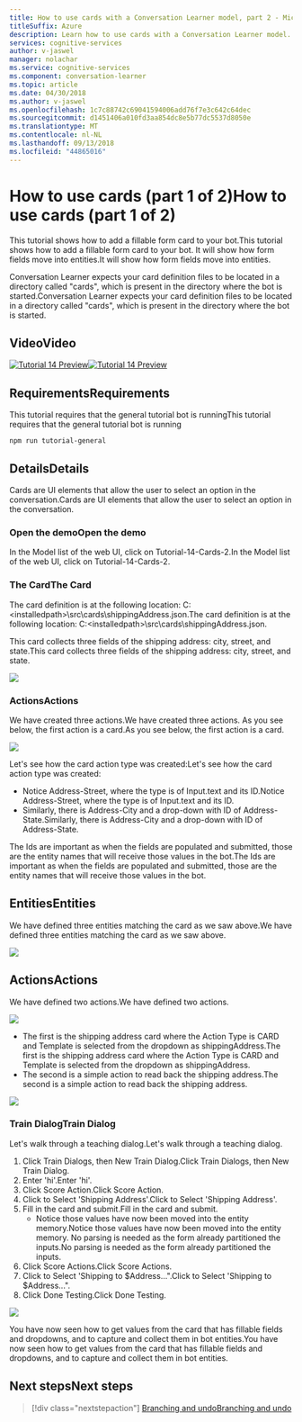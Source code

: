 ```yaml
---
title: How to use cards with a Conversation Learner model, part 2 - Microsoft Cognitive Services | Microsoft Docs
titleSuffix: Azure
description: Learn how to use cards with a Conversation Learner model.
services: cognitive-services
author: v-jaswel
manager: nolachar
ms.service: cognitive-services
ms.component: conversation-learner
ms.topic: article
ms.date: 04/30/2018
ms.author: v-jaswel
ms.openlocfilehash: 1c7c88742c69041594006add76f7e3c642c64dec
ms.sourcegitcommit: d1451406a010fd3aa854dc8e5b77dc5537d8050e
ms.translationtype: MT
ms.contentlocale: nl-NL
ms.lasthandoff: 09/13/2018
ms.locfileid: "44865016"
---
```

# <a name="how-to-use-cards-part-1-of-2"></a><span data-ttu-id="65356-103">How to use cards (part 1 of 2)</span><span class="sxs-lookup"><span data-stu-id="65356-103">How to use cards (part 1 of 2)</span></span>
<span data-ttu-id="65356-104">This tutorial shows how to add a fillable form card to your bot.</span><span class="sxs-lookup"><span data-stu-id="65356-104">This tutorial shows how to add a fillable form card to your bot.</span></span> <span data-ttu-id="65356-105">It will show how form fields move into entities.</span><span class="sxs-lookup"><span data-stu-id="65356-105">It will show how form fields move into entities.</span></span>

<span data-ttu-id="65356-106">Conversation Learner expects your card definition files to be located in a directory called "cards", which is present in the directory where the bot is started.</span><span class="sxs-lookup"><span data-stu-id="65356-106">Conversation Learner expects your card definition files to be located in a directory called "cards", which is present in the directory where the bot is started.</span></span>

## <a name="video"></a><span data-ttu-id="65356-107">Video</span><span class="sxs-lookup"><span data-stu-id="65356-107">Video</span></span>

<span data-ttu-id="65356-108">[![Tutorial 14 Preview](http://aka.ms/cl-tutorial-14-preview)](http://aka.ms/blis-tutorial-14)</span><span class="sxs-lookup"><span data-stu-id="65356-108">[![Tutorial 14 Preview](http://aka.ms/cl-tutorial-14-preview)](http://aka.ms/blis-tutorial-14)</span></span>

## <a name="requirements"></a><span data-ttu-id="65356-109">Requirements</span><span class="sxs-lookup"><span data-stu-id="65356-109">Requirements</span></span>
<span data-ttu-id="65356-110">This tutorial requires that the general tutorial bot is running</span><span class="sxs-lookup"><span data-stu-id="65356-110">This tutorial requires that the general tutorial bot is running</span></span>

    npm run tutorial-general

## <a name="details"></a><span data-ttu-id="65356-111">Details</span><span class="sxs-lookup"><span data-stu-id="65356-111">Details</span></span>

<span data-ttu-id="65356-112">Cards are UI elements that allow the user to select an option in the conversation.</span><span class="sxs-lookup"><span data-stu-id="65356-112">Cards are UI elements that allow the user to select an option in the conversation.</span></span> 

### <a name="open-the-demo"></a><span data-ttu-id="65356-113">Open the demo</span><span class="sxs-lookup"><span data-stu-id="65356-113">Open the demo</span></span>

<span data-ttu-id="65356-114">In the Model list of the web UI, click on Tutorial-14-Cards-2.</span><span class="sxs-lookup"><span data-stu-id="65356-114">In the Model list of the web UI, click on Tutorial-14-Cards-2.</span></span> 

### <a name="the-card"></a><span data-ttu-id="65356-115">The Card</span><span class="sxs-lookup"><span data-stu-id="65356-115">The Card</span></span>

<span data-ttu-id="65356-116">The card definition is at the following location: C:\<installedpath\>\src\cards\shippingAddress.json.</span><span class="sxs-lookup"><span data-stu-id="65356-116">The card definition is at the following location: C:\<installedpath\>\src\cards\shippingAddress.json.</span></span>

<span data-ttu-id="65356-117">This card collects three fields of the shipping address: city, street, and state.</span><span class="sxs-lookup"><span data-stu-id="65356-117">This card collects three fields of the shipping address: city, street, and state.</span></span>

![](../media/tutorial14_card.PNG)

### <a name="actions"></a><span data-ttu-id="65356-118">Actions</span><span class="sxs-lookup"><span data-stu-id="65356-118">Actions</span></span>

<span data-ttu-id="65356-119">We have created three actions.</span><span class="sxs-lookup"><span data-stu-id="65356-119">We have created three actions.</span></span> <span data-ttu-id="65356-120">As you see below, the first action is a card.</span><span class="sxs-lookup"><span data-stu-id="65356-120">As you see below, the first action is a card.</span></span>

![](../media/tutorial14_actions.PNG)

<span data-ttu-id="65356-121">Let's see how the card action type was created:</span><span class="sxs-lookup"><span data-stu-id="65356-121">Let's see how the card action type was created:</span></span>

- <span data-ttu-id="65356-122">Notice Address-Street, where the type is of Input.text and its ID.</span><span class="sxs-lookup"><span data-stu-id="65356-122">Notice Address-Street, where the type is of Input.text and its ID.</span></span>
- <span data-ttu-id="65356-123">Similarly, there is Address-City and a drop-down with ID of Address-State.</span><span class="sxs-lookup"><span data-stu-id="65356-123">Similarly, there is Address-City and a drop-down with ID of Address-State.</span></span>

<span data-ttu-id="65356-124">The Ids are important as when the fields are populated and submitted, those are the entity names that will receive those values in the bot.</span><span class="sxs-lookup"><span data-stu-id="65356-124">The Ids are important as when the fields are populated and submitted, those are the entity names that will receive those values in the bot.</span></span>

## <a name="entities"></a><span data-ttu-id="65356-125">Entities</span><span class="sxs-lookup"><span data-stu-id="65356-125">Entities</span></span>
<span data-ttu-id="65356-126">We have defined three entities matching the card as we saw above.</span><span class="sxs-lookup"><span data-stu-id="65356-126">We have defined three entities matching the card as we saw above.</span></span>

![](../media/tutorial14_entities.PNG)

## <a name="actions"></a><span data-ttu-id="65356-127">Actions</span><span class="sxs-lookup"><span data-stu-id="65356-127">Actions</span></span>

<span data-ttu-id="65356-128">We have defined two actions.</span><span class="sxs-lookup"><span data-stu-id="65356-128">We have defined two actions.</span></span>

![](../media/tutorial14_actions.PNG)

- <span data-ttu-id="65356-129">The first is the shipping address card where the Action Type is CARD and Template is selected from the dropdown as shippingAddress.</span><span class="sxs-lookup"><span data-stu-id="65356-129">The first is the shipping address card where the Action Type is CARD and Template is selected from the dropdown as shippingAddress.</span></span>
- <span data-ttu-id="65356-130">The second is a simple action to read back the shipping address.</span><span class="sxs-lookup"><span data-stu-id="65356-130">The second is a simple action to read back the shipping address.</span></span>

![](../media/tutorial14_sa_card.PNG)

### <a name="train-dialog"></a><span data-ttu-id="65356-131">Train Dialog</span><span class="sxs-lookup"><span data-stu-id="65356-131">Train Dialog</span></span>

<span data-ttu-id="65356-132">Let's walk through a teaching dialog.</span><span class="sxs-lookup"><span data-stu-id="65356-132">Let's walk through a teaching dialog.</span></span>

1. <span data-ttu-id="65356-133">Click Train Dialogs, then New Train Dialog.</span><span class="sxs-lookup"><span data-stu-id="65356-133">Click Train Dialogs, then New Train Dialog.</span></span>
1. <span data-ttu-id="65356-134">Enter 'hi'.</span><span class="sxs-lookup"><span data-stu-id="65356-134">Enter 'hi'.</span></span>
2. <span data-ttu-id="65356-135">Click Score Action.</span><span class="sxs-lookup"><span data-stu-id="65356-135">Click Score Action.</span></span>
3. <span data-ttu-id="65356-136">Click to Select 'Shipping Address'.</span><span class="sxs-lookup"><span data-stu-id="65356-136">Click to Select 'Shipping Address'.</span></span>
4. <span data-ttu-id="65356-137">Fill in the card and submit.</span><span class="sxs-lookup"><span data-stu-id="65356-137">Fill in the card and submit.</span></span>
    - <span data-ttu-id="65356-138">Notice those values have now been moved into the entity memory.</span><span class="sxs-lookup"><span data-stu-id="65356-138">Notice those values have now been moved into the entity memory.</span></span> <span data-ttu-id="65356-139">No parsing is needed as the form already partitioned the inputs.</span><span class="sxs-lookup"><span data-stu-id="65356-139">No parsing is needed as the form already partitioned the inputs.</span></span>
5. <span data-ttu-id="65356-140">Click Score Actions.</span><span class="sxs-lookup"><span data-stu-id="65356-140">Click Score Actions.</span></span>
3. <span data-ttu-id="65356-141">Click to Select 'Shipping to $Address...".</span><span class="sxs-lookup"><span data-stu-id="65356-141">Click to Select 'Shipping to $Address...".</span></span>
4. <span data-ttu-id="65356-142">Click Done Testing.</span><span class="sxs-lookup"><span data-stu-id="65356-142">Click Done Testing.</span></span>

![](../media/tutorial14_train_dialog.PNG)

<span data-ttu-id="65356-143">You have now seen how to get values from the card that has fillable fields and dropdowns, and to capture and collect them in bot entities.</span><span class="sxs-lookup"><span data-stu-id="65356-143">You have now seen how to get values from the card that has fillable fields and dropdowns, and to capture and collect them in bot entities.</span></span>

## <a name="next-steps"></a><span data-ttu-id="65356-144">Next steps</span><span class="sxs-lookup"><span data-stu-id="65356-144">Next steps</span></span>

> [!div class="nextstepaction"]
> [<span data-ttu-id="65356-145">Branching and undo</span><span class="sxs-lookup"><span data-stu-id="65356-145">Branching and undo</span></span>](./15-branching-and-undo.md)
